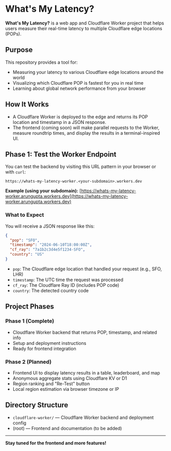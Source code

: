 # What's My Latency?

**What's My Latency?** is a web app and Cloudflare Worker project that helps users measure their real-time latency to multiple Cloudflare edge locations (POPs).

## Purpose
This repository provides a tool for:
- Measuring your latency to various Cloudflare edge locations around the world
- Visualizing which Cloudflare POP is fastest for you in real time
- Learning about global network performance from your browser

## How It Works
- A Cloudflare Worker is deployed to the edge and returns its POP location and timestamp in a JSON response.
- The frontend (coming soon) will make parallel requests to the Worker, measure roundtrip times, and display the results in a terminal-inspired UI.

## Phase 1: Test the Worker Endpoint

You can test the backend by visiting this URL pattern in your browser or with `curl`:

```
https://whats-my-latency-worker.<your-subdomain>.workers.dev
```

**Example (using your subdomain):**
[https://whats-my-latency-worker.arungupta.workers.dev](https://whats-my-latency-worker.arungupta.workers.dev)

### What to Expect
You will receive a JSON response like this:

```json
{
  "pop": "SFO",
  "timestamp": "2024-06-10T18:00:00Z",
  "cf_ray": "7a1b2c3d4e5f1234-SFO",
  "country": "US"
}
```
- `pop`: The Cloudflare edge location that handled your request (e.g., SFO, LHR)
- `timestamp`: The UTC time the request was processed
- `cf_ray`: The Cloudflare Ray ID (includes POP code)
- `country`: The detected country code

## Project Phases
### Phase 1 (Complete)
- Cloudflare Worker backend that returns POP, timestamp, and related info
- Setup and deployment instructions
- Ready for frontend integration

### Phase 2 (Planned)
- Frontend UI to display latency results in a table, leaderboard, and map
- Anonymous aggregate stats using Cloudflare KV or D1
- Region ranking and "Re-Test" button
- Local region estimation via browser timezone or IP

## Directory Structure
- `cloudflare-worker/` — Cloudflare Worker backend and deployment config
- (root) — Frontend and documentation (to be added)

---

**Stay tuned for the frontend and more features!** 